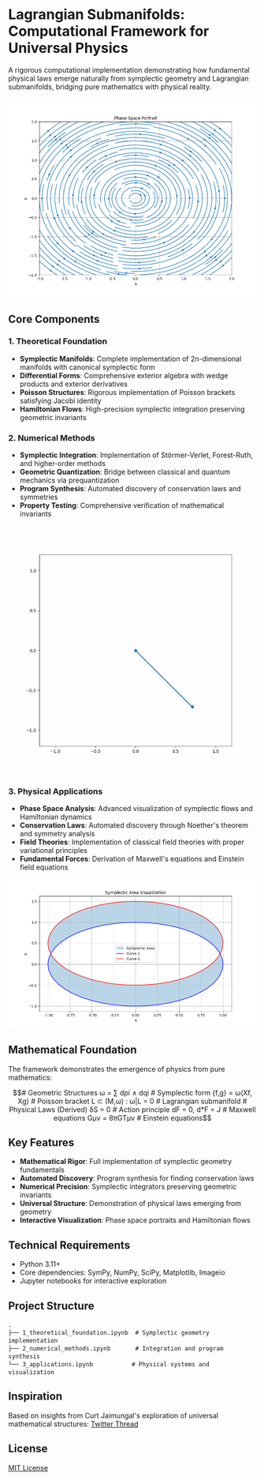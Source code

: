 # Lagrangian Submanifolds: Computational Framework for Universal Physics

A rigorous computational implementation demonstrating how fundamental physical laws emerge naturally from symplectic geometry and Lagrangian submanifolds, bridging pure mathematics with physical reality.

![phase portrait](/figures/phase_portrait.png)

## Core Components

### 1. Theoretical Foundation
- **Symplectic Manifolds**: Complete implementation of 2n-dimensional manifolds with canonical symplectic form
- **Differential Forms**: Comprehensive exterior algebra with wedge products and exterior derivatives
- **Poisson Structures**: Rigorous implementation of Poisson brackets satisfying Jacobi identity
- **Hamiltonian Flows**: High-precision symplectic integration preserving geometric invariants

### 2. Numerical Methods
- **Symplectic Integration**: Implementation of Störmer-Verlet, Forest-Ruth, and higher-order methods
- **Geometric Quantization**: Bridge between classical and quantum mechanics via prequantization
- **Program Synthesis**: Automated discovery of conservation laws and symmetries
- **Property Testing**: Comprehensive verification of mathematical invariants

![pendulum](pendulum_animation.gif)

### 3. Physical Applications
- **Phase Space Analysis**: Advanced visualization of symplectic flows and Hamiltonian dynamics
- **Conservation Laws**: Automated discovery through Noether's theorem and symmetry analysis
- **Field Theories**: Implementation of classical field theories with proper variational principles
- **Fundamental Forces**: Derivation of Maxwell's equations and Einstein field equations

![symplectic area](/figures/symplectic_area.png)

## Mathematical Foundation

The framework demonstrates the emergence of physics from pure mathematics:

```math
# Geometric Structures
ω = ∑ dpi ∧ dqi                    # Symplectic form
{f,g} = ω(Xf, Xg)                  # Poisson bracket
L ⊂ (M,ω) : ω|L = 0               # Lagrangian submanifold

# Physical Laws (Derived)
δS = 0                             # Action principle
dF = 0, d*F = J                    # Maxwell equations
Gμν = 8πGTμν                       # Einstein equations
```

## Key Features

- **Mathematical Rigor**: Full implementation of symplectic geometry fundamentals
- **Automated Discovery**: Program synthesis for finding conservation laws
- **Numerical Precision**: Symplectic integrators preserving geometric invariants
- **Universal Structure**: Demonstration of physical laws emerging from geometry
- **Interactive Visualization**: Phase space portraits and Hamiltonian flows

## Technical Requirements
- Python 3.11+
- Core dependencies: SymPy, NumPy, SciPy, Matplotlib, Imageio
- Jupyter notebooks for interactive exploration

## Project Structure
```
.
├── 1_theoretical_foundation.ipynb  # Symplectic geometry implementation
├── 2_numerical_methods.ipynb       # Integration and program synthesis
└── 3_applications.ipynb           # Physical systems and visualization
```

## Inspiration
Based on insights from Curt Jaimungal's exploration of universal mathematical structures: [Twitter Thread](https://x.com/TOEwithCurt/status/1878499522961096912)

## License
[MIT License](LICENSE.txt)
